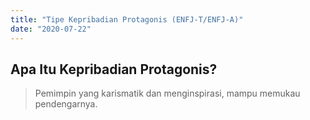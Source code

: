 ```yaml
---
title: "Tipe Kepribadian Protagonis (ENFJ-T/ENFJ-A)"
date: "2020-07-22"
---
```

## Apa Itu Kepribadian Protagonis?
> Pemimpin yang karismatik dan menginspirasi, mampu memukau pendengarnya.